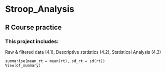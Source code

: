 # Stroop_Analysis
## R Course practice
### This project includes:
Raw & filtered data (4.1), Descriptive statistics (4.2), Statistical Analysis (4.3)
```df_summary <- df |> group_by(task, congruency) |>
summarise(mean_rt = mean(rt), sd_rt = sd(rt)) 
View(df_summary)

